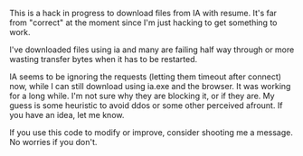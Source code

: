 This is a hack in progress to download files from IA with resume.  It's far from "correct" at the moment since I'm just hacking to get something to work.

I've downloaded files using ia and many are failing half way through or more wasting transfer bytes when it has to be restarted.

IA seems to be ignoring the requests (letting them timeout after connect) now, while I can still download using ia.exe and the browser.  It was working for a long while.  I'm not sure why they are blocking it, or if they are.  My guess is some heuristic to avoid ddos or some other perceived afrount. If you have an idea, let me know.

If you use this code to modify or improve, consider shooting me a message.  No worries if you don't.
